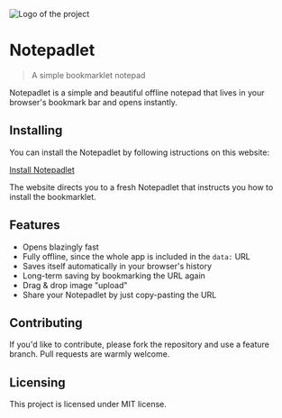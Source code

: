 ![Logo of the project](https://raw.githubusercontent.com/jehna/notepadlet/master/screenshot.png)

# Notepadlet
> A simple bookmarklet notepad

Notepadlet is a simple and beautiful offline notepad that lives in your
browser's bookmark bar and opens instantly.

## Installing

You can install the Notepadlet by following istructions on this website:

[Install Notepadlet](http://jehna.github.io/notepadlet)

The website directs you to a fresh Notepadlet that instructs you how to install
the bookmarklet.

## Features

* Opens blazingly fast
* Fully offline, since the whole app is included in the `data:` URL
* Saves itself automatically in your browser's history
* Long-term saving by bookmarking the URL again
* Drag & drop image "upload"
* Share your Notepadlet by just copy-pasting the URL

## Contributing

If you'd like to contribute, please fork the repository and use a feature
branch. Pull requests are warmly welcome.

## Licensing

This project is licensed under MIT license.
